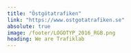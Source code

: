```yaml
---
title: "Östgötatrafiken"
link: "https://www.ostgotatrafiken.se"
absolute: true
image: /footer/LOGOTYP_2016_RGB.png
heading: We are Trafiklab
---
```

